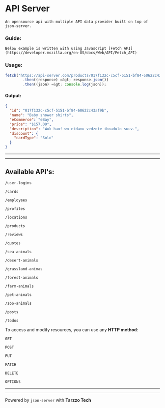 # API Server

    An opensource api with multiple API data provider built on top of json-server.

### Guide:

    Below example is written with using Javascript [Fetch API](https://developer.mozilla.org/en-US/docs/Web/API/Fetch_API)

### Usage:

```js
fetch('https://api-server.com/products/017f132c-c5cf-5151-bf84-60622c43af9b')
        .then((response) =&gt; response.json())
        .then((json) =&gt; console.log(json));
```

#### Output:

```json
{
  "id": "017f132c-c5cf-5151-bf84-60622c43af9b",
  "name": "Baby shower shirts",
  "eCommerce": "eBay",
  "price": "$157.09",
  "description": "Wuk haof wo etdavu vedzote iboadulo suuv.",
  "discount": {
    "cardType": "Solo"
  }
}
```

---

---

## Available API's:

`/user-logins`

`/cards`

`/employees`

`/profiles`

`/locations`

`/products`

`/reviews`

`/quotes`

`/sea-animals`

`/desert-animals`

`/grassland-animas`

`/forest-animals`

`/farm-animals`

`/pet-animals`

`/zoo-animals`

`/posts`

`/todos`

To access and modify resources, you can use any **HTTP method**:

`GET`

`POST`

`PUT`

`PATCH`

`DELETE`

`OPTIONS`

---

---

Powered by `json-server` with **Tarzzo Tech**
